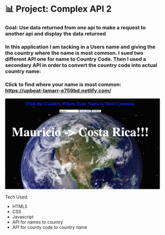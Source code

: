 # 📊 Project: Complex API 2

### Goal: Use data returned from one api to make a request to another api and display the data returned

### In this application I am tacking in a Users name and giving the the country where the name is most common.  I sued two different API one for name to Country Code.  Then I used a secondary API in order to convert the country code into actual country name:

### Click to find where your name is most common: https://upbeat-lamarr-e759bd.netlify.com/
![alt text](nameToCounty-API-ScreenShot.png)



Tech Used:
- HTML5
- CSS
- Javascript
- API for names to country
- API for county code to country name
```
